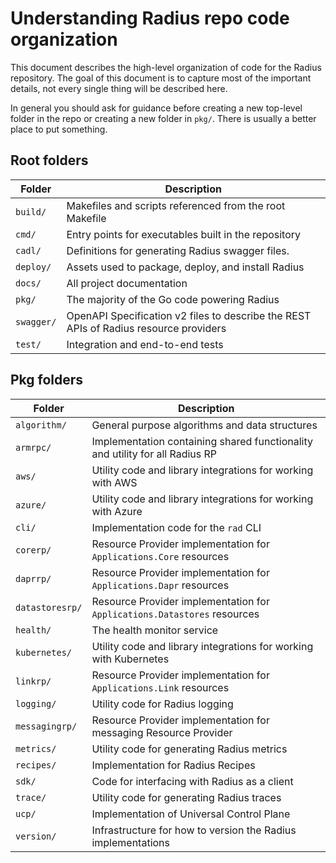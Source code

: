# Understanding Radius repo code organization

This document describes the high-level organization of code for the Radius repository. The goal of this document is to capture most of the important details, not every single thing will be described here.

In general you should ask for guidance before creating a new top-level folder in the repo or creating a new folder in `pkg/`. There is usually a better place to put something.

## Root folders

| Folder     | Description                                                                           |
| ---------- | --------------------------------------------------------------------------------------|
| `build/`   | Makefiles and scripts referenced from the root Makefile                               |
| `cmd/`     | Entry points for executables built in the repository                                  |
| `cadl/`    | Definitions for generating Radius swagger files.                                      |
| `deploy/`  | Assets used to package, deploy, and install Radius                                    |
| `docs/`    | All project documentation                                                             |
| `pkg/`     | The majority of the Go code powering Radius                                           |
| `swagger/` | OpenAPI Specification v2 files to describe the REST APIs of Radius resource providers |
| `test/`    | Integration and end-to-end tests                                                      |


## Pkg folders

| Folder            | Description                                                                             |
| ----------------- | --------------------------------------------------------------------------------------- |
| `algorithm/`      | General purpose algorithms and data structures                                          |
| `armrpc/`         | Implementation containing shared functionality and utility for all Radius RP            |
| `aws/`            | Utility code and library integrations for working with AWS                              |
| `azure/`          | Utility code and library integrations for working with Azure                            |
| `cli/`            | Implementation code for the `rad` CLI                                                   |
| `corerp/`         | Resource Provider implementation for `Applications.Core` resources                      |
| `daprrp/`         | Resource Provider implementation for `Applications.Dapr` resources                      |
| `datastoresrp/`   | Resource Provider implementation for `Applications.Datastores` resources                |
| `health/`         | The health monitor service                                                              |
| `kubernetes/`     | Utility code and library integrations for working with Kubernetes                       |
| `linkrp/`         | Resource Provider implementation for `Applications.Link` resources                      |
| `logging/`        | Utility code for Radius logging                                                         |
| `messagingrp/`    | Resource Provider implementation for messaging Resource Provider                        |
| `metrics/`        | Utility code for generating Radius metrics                                              |
| `recipes/`        | Implementation for Radius Recipes                                                       |
| `sdk/`            | Code for interfacing with Radius as a client                                            |
| `trace/`          | Utility code for generating Radius traces                                               |
| `ucp/`            | Implementation of Universal Control Plane                                               |
| `version/`        | Infrastructure for how to version the Radius implementations                            |

